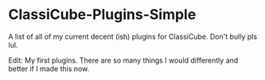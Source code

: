 # ClassiCube-Plugins-Simple
A list of all of my current decent (ish) plugins for ClassiCube. Don't bully pls lul.

Edit: My first plugins. There are so many things I would differently and better if I made this now. 
